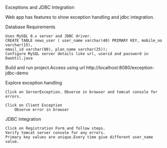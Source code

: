 Exceptions and JDBC Integration

Web app has features to show exception handling and jdbc integration.

Database Requirements

	Uses MySQL 8.x server and JDBC driver.
	CREATE TABLE news_user ( user_name varchar(40) PRIMARY KEY, mobile_no varchar(15), 
	email_id varchar(80), plan_name varchar(25));
	Configure MySQL server details like url, userid and password in DaoUtil.java 

Build and run project.Access using url http://localhost:8080/exception-jdbc-demo

Explore exception handling

	Click on ServerException. Observe in browser and tomcat console for errors.

	Click on Client Exception
		Observe error in browser

JDBC Integration

	Click on Registration Form and follow steps.
	Verify tomcat server console for any errors.
	Primary key values are unique.Every time give different user_name value.
  